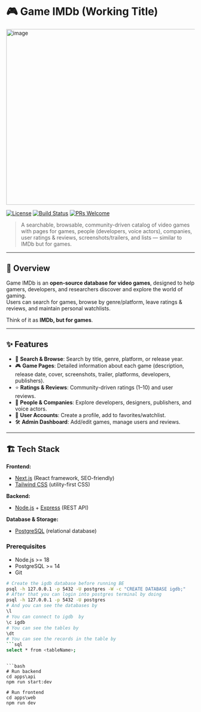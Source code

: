 # 🎮 Game IMDb (Working Title)

<img width="800" height="469" alt="image" src="https://github.com/user-attachments/assets/dd00035e-cf21-46fb-8f81-ff9067b3bd99" />

[![License](https://img.shields.io/badge/license-MIT-blue.svg)](LICENSE)
[![Build Status](https://img.shields.io/badge/build-passing-brightgreen)]()
[![PRs Welcome](https://img.shields.io/badge/PRs-welcome-orange.svg)]()

> A searchable, browsable, community-driven catalog of video games with pages for games, people (developers, voice actors), companies, user ratings & reviews, screenshots/trailers, and lists — similar to IMDb but for games.

---

## 🚀 Overview
Game IMDb is an **open-source database for video games**, designed to help gamers, developers, and researchers discover and explore the world of gaming.  
Users can search for games, browse by genre/platform, leave ratings & reviews, and maintain personal watchlists.  

Think of it as **IMDb, but for games**.

---

## ✨ Features
- 🔎 **Search & Browse**: Search by title, genre, platform, or release year.  
- 🎮 **Game Pages**: Detailed information about each game (description, release date, cover, screenshots, trailer, platforms, developers, publishers).  
- ⭐ **Ratings & Reviews**: Community-driven ratings (1–10) and user reviews.  
- 👤 **People & Companies**: Explore developers, designers, publishers, and voice actors.  
- 📑 **User Accounts**: Create a profile, add to favorites/watchlist.  
- 🛠️ **Admin Dashboard**: Add/edit games, manage users and reviews.  

---

## 🏗️ Tech Stack
**Frontend:**  
- [Next.js](https://nextjs.org/) (React framework, SEO-friendly)  
- [Tailwind CSS](https://tailwindcss.com/) (utility-first CSS)  

**Backend:**  
- [Node.js](https://nodejs.org/) + [Express](https://expressjs.com/) (REST API)

**Database & Storage:**  
- [PostgreSQL](https://www.postgresql.org/) (relational database)  

### Prerequisites
- Node.js >= 18
- PostgreSQL >= 14
- Git

```bash
# Create the igdb database before running BE
psql -h 127.0.0.1 -p 5432 -U postgres -W -c "CREATE DATABASE igdb;"
# After that you can login into postgres terminal by doing
psql -h 127.0.0.1 -p 5432 -U postgres
# And you can see the databases by
\l
# You can connect to igdb  by
\c igdb
# You can see the tables by
\dt
# You can see the records in the table by
```sql
select * from <tableName>;
```
```

```bash
# Run backend
cd apps\api
npm run start:dev

# Run frontend
cd apps\web
npm run dev
```